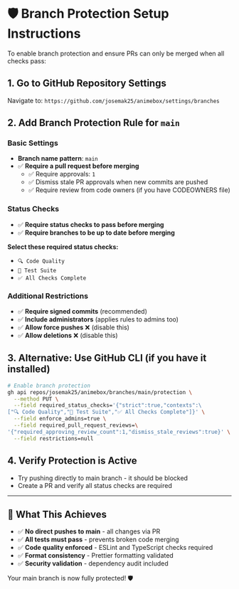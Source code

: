 # 🛡️ Branch Protection Setup Instructions

To enable branch protection and ensure PRs can only be merged when all checks pass:

## 1. Go to GitHub Repository Settings

Navigate to: `https://github.com/josemak25/animebox/settings/branches`

## 2. Add Branch Protection Rule for `main`

### Basic Settings

- **Branch name pattern**: `main`
- ✅ **Require a pull request before merging**
  - ✅ Require approvals: `1`
  - ✅ Dismiss stale PR approvals when new commits are pushed
  - ✅ Require review from code owners (if you have CODEOWNERS file)

### Status Checks

- ✅ **Require status checks to pass before merging**
- ✅ **Require branches to be up to date before merging**

**Select these required status checks:**

- `🔍 Code Quality`
- `🧪 Test Suite`
- `✅ All Checks Complete`

### Additional Restrictions

- ✅ **Require signed commits** (recommended)
- ✅ **Include administrators** (applies rules to admins too)
- ✅ **Allow force pushes** ❌ (disable this)
- ✅ **Allow deletions** ❌ (disable this)

## 3. Alternative: Use GitHub CLI (if you have it installed)

```bash
# Enable branch protection
gh api repos/josemak25/animebox/branches/main/protection \
  --method PUT \
  --field required_status_checks='{"strict":true,"contexts":\
["🔍 Code Quality","🧪 Test Suite","✅ All Checks Complete"]}' \
  --field enforce_admins=true \
  --field required_pull_request_reviews=\
'{"required_approving_review_count":1,"dismiss_stale_reviews":true}' \
  --field restrictions=null
```

## 4. Verify Protection is Active

- Try pushing directly to main branch - it should be blocked
- Create a PR and verify all status checks are required

---

## 🎯 What This Achieves

- ✅ **No direct pushes to main** - all changes via PR
- ✅ **All tests must pass** - prevents broken code merging
- ✅ **Code quality enforced** - ESLint and TypeScript checks required
- ✅ **Format consistency** - Prettier formatting validated
- ✅ **Security validation** - dependency audit included

Your main branch is now fully protected! 🛡️

